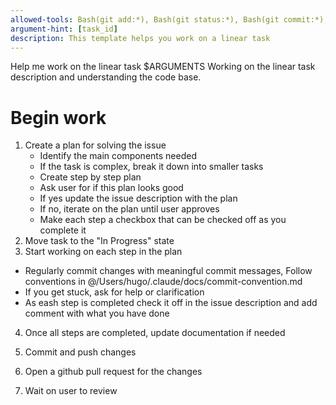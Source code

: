 ```yaml
---
allowed-tools: Bash(git add:*), Bash(git status:*), Bash(git commit:*), Bash(git diff:*), Bash(git log:*), Bash(git checkout:*), Bash(git branch:*), Bash(git worktree:*), Bash(git push:*), Bash(git pull:*), Linear(mcp:get_issue), Linear(mcp:create_issue), Linear(mcp:update_issue), GitHub(mcp:create_pull_request)
argument-hint: [task_id]
description: This template helps you work on a linear task
---
```


<task>
  Help me work on the linear task $ARGUMENTS
</task>

<focus>
  Working on the linear task description and understanding the code base.
</focus>
<instructions>

# Begin work

1. Create a plan for solving the issue
   - Identify the main components needed
   - If the task is complex, break it down into smaller tasks
   - Create step by step plan
   - Ask user for if this plan looks good
   - If yes update the issue description with the plan
   - If no, iterate on the plan until user approves
   - Make each step a checkbox that can be checked off as you complete it
2. Move task to the "In Progress" state
3. Start working on each step in the plan

- Regularly commit changes with meaningful commit messages, Follow conventions in @/Users/hugo/.claude/docs/commit-convention.md
- If you get stuck, ask for help or clarification
- As eash step is completed check it off in the issue description and add comment with what you have done

4. Once all steps are completed, update documentation if needed
5. Commit and push changes
6. Open a github pull request for the changes
7. Wait on user to review

   </instructions>
